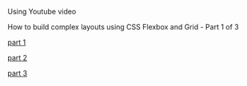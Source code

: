 Using Youtube video

How to build complex layouts using CSS Flexbox and Grid - Part 1 of 3

[part 1](https://www.youtube.com/watch?v=Y7pT1zZLJb0)

[part 2](https://www.youtube.com/watch?v=xs0mAR8lsTg&t=598s)

[part 3](https://www.youtube.com/watch?v=5nx-reyXf8o)




